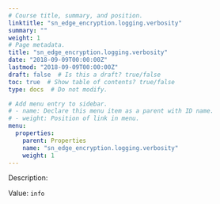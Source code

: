 ```yaml
---
# Course title, summary, and position.
linktitle: "sn_edge_encryption.logging.verbosity"
summary: ""
weight: 1
# Page metadata.
title: "sn_edge_encryption.logging.verbosity"
date: "2018-09-09T00:00:00Z"
lastmod: "2018-09-09T00:00:00Z"
draft: false  # Is this a draft? true/false
toc: true  # Show table of contents? true/false
type: docs  # Do not modify.

# Add menu entry to sidebar.
# - name: Declare this menu item as a parent with ID name.
# - weight: Position of link in menu.
menu:
  properties:
    parent: Properties
    name: "sn_edge_encryption.logging.verbosity"
    weight: 1
---
```


Description: 


Value: `info`